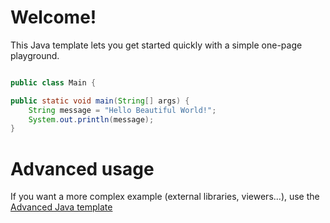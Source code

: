 # Welcome!

This Java template lets you get started quickly with a simple one-page playground.

```java runnable

public class Main {

public static void main(String[] args) {
    String message = "Hello Beautiful World!";
    System.out.println(message);
}
```

# Advanced usage

If you want a more complex example (external libraries, viewers...), use the [Advanced Java template](https://tech.io/select-repo/385)
